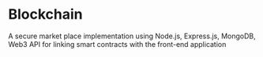 # Blockchain
A secure market place implementation using Node.js, Express.js, MongoDB, Web3 API for linking smart contracts with the front-end application
